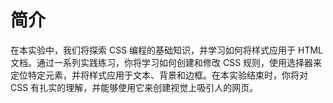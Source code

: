 # 简介

在本实验中，我们将探索 CSS 编程的基础知识，并学习如何将样式应用于 HTML 文档。通过一系列实践练习，你将学习如何创建和修改 CSS 规则，使用选择器来定位特定元素，并将样式应用于文本、背景和边框。在本实验结束时，你将对 CSS 有扎实的理解，并能够使用它来创建视觉上吸引人的网页。
